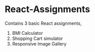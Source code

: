 # React-Assignments

Contains 3 basic React assignments,
1. BMI Calculator
2. Shopping Cart simulator
3. Responsive Image Gallery
